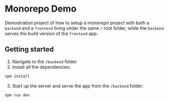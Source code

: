 # Monorepo Demo

Demostration project of how to setup a monorepo project with both a `backend` and a `frontend` living under the same `/` root folder, while the `backend` serves the build version of the `frontend` app.

## Getting started

1. Navigate to the `/backend` folder
2. Install all the dependencies:

```bash
npm install
```

3. Start up the server and serve the app from the `/backend` folder:

```bash
npm run dev
```